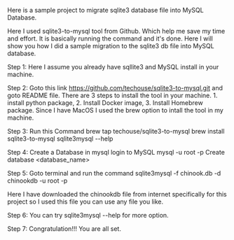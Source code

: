Here is a sample project to migrate sqlite3 database file into MySQL Database.

Here I used sqlite3-to-mysql tool from Github. Which help me save my time and effort. It is basically running the command and it's done.
Here I will show you how I did a sample migration to the sqlite3 db file into MySQL database.

Step 1: Here I assume you already have sqllite3 and MySQL install in your machine.

Step 2: Goto this link https://github.com/techouse/sqlite3-to-mysql.git and goto README file. There are 3 steps to install the tool in your machine. 1. install python package, 2. Install Docker image, 3. Install Homebrew package. Since I have MacOS I used the brew option to intall the tool in my machine.

Step 3: Run this Command
brew tap techouse/sqlite3-to-mysql
brew install sqlite3-to-mysql
sqlite3mysql --help

Step 4: Create a Database in mysql
login to MySQL  mysql -u root -p
Create database <database_name>

Step 5: Goto terminal and run the command
sqlite3mysql -f chinook.db -d chinookdb -u root -p

Here I have downloaded the chinookdb file from internet specifically for this project so I used this file you can use any file you like.

Step 6: You can try sqlite3mysql --help for more option.

Step 7: Congratulation!!! You are all set.
